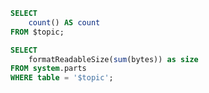 ```sql records_count
SELECT
    count() AS count
FROM $topic;
```

```sql table_size
SELECT
    formatReadableSize(sum(bytes)) as size
FROM system.parts
WHERE table = '$topic';
```


<Flex>
    <Statistic
        data={records_count}
        title='Total records count'
        value=count
    >
    </Statistic>
    <Statistic
        data={table_size}
        title='Table size'
        value=size
    >
    </Statistic>
</Flex>